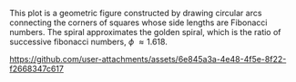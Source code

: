 This plot is a geometric figure constructed by drawing circular arcs connecting the corners of squares whose side lengths are Fibonacci numbers. The spiral approximates the golden spiral, which is the ratio of successive fibonacci numbers, $\phi$ $\approx 1.618$.

https://github.com/user-attachments/assets/6e845a3a-4e48-4f5e-8f22-f2668347c617 
